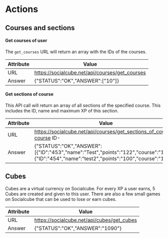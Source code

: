 # Actions






## Courses and sections

#### Get courses of user

The ```get_courses``` URL will return an array with the IDs of the courses.

| Attribute | Value |
| -- | -- |
| URL | https://socialcube.net/api/courses/get_courses |
| Answer | {"STATUS":"OK","ANSWER":["10"]} |

#### Get sections of course

This API call will return an array of all sections of the specified course. This includes the ID, name and maximum XP of this section.

| Attribute | Value |
| -- | -- |
| URL | https://socialcube.net/api/courses/get_sections_of_course/-course ID- |
| Answer | {"STATUS":"OK","ANSWER":[{"ID":"453","name":"Test","points":"122","course":"10"},{"ID":"454","name":"test2","points":"100","course":"10"}]} |




## Cubes

Cubes are a virtual currency on Socialcube. For every XP a user earns, 5 Cubes are created and given to this user. There are also a few small games on Socialcube that can be used to lose or earn cubes.

| Attribute | Value |
| -- | -- |
| URL | https://socialcube.net/api/cubes/get_cubes |
| Answer | {"STATUS":"OK","ANSWER":"1090"} |